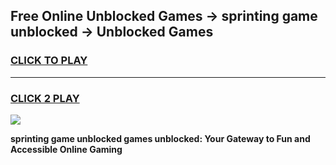 
## Free Online Unblocked Games → sprinting game unblocked → Unblocked Games
<h3>
<a href="https://premium.freeplayer.one?title=sprinting_game_unblocked&ref=21F">CLICK TO PLAY</a></h3>
<hr>

<h3>
<a href="https://premium.freeplayer.one?title=sprinting_game_unblocked&ref=21F">CLICK 2 PLAY</a>
  
</h3>

<a href="https://premium.freeplayer.one?title=sprinting_game_unblocked&ref=21F/"><img src="https://clearcache.store/games.png"></a>


**sprinting game unblocked games unblocked: Your Gateway to Fun and Accessible Online Gaming**
